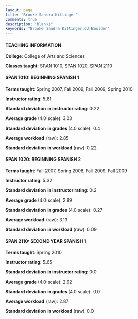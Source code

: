 ```yaml
---
layout: page
title: "Brooke Sandra Kittinger" 
comments: true
description: "blanks"
keywords: "Brooke Sandra Kittinger,CU,Boulder"
---
```

<head>
<script src="https://ajax.googleapis.com/ajax/libs/jquery/2.1.3/jquery.min.js"></script>
<script src="https://dl.dropboxusercontent.com/s/pc42nxpaw1ea4o9/highcharts.js?dl=0"></script>
<!-- <script src="../assets/js/highcharts.js"></script> -->
<style type="text/css">@font-face {
	font-family: "Bebas Neue";
	src: url(https://www.filehosting.org/file/details/544349/BebasNeue Regular.otf) format("opentype");
	}
	h1.Bebas { 
		font-family: "Bebas Neue", Verdana, Tahoma;
	}
</style>
</head>
	   
#### TEACHING INFORMATION

**College**: College of Arts and Sciences

**Classes taught**: SPAN 1010, SPAN 1020, SPAN 2110

#### SPAN 1010: BEGINNING SPANISH 1

**Terms taught**: Spring 2007, Fall 2009, Fall 2009, Spring 2010

**Instructor rating**: 5.61

**Standard deviation in instructor rating**: 0.22

**Average grade** (4.0 scale): 3.03

**Standard deviation in grades** (4.0 scale): 0.4

**Average workload** (raw): 2.85

**Standard deviation in workload** (raw): 0.22

#### SPAN 1020: BEGINNING SPANISH 2

**Terms taught**: Fall 2007, Spring 2008, Fall 2009, Fall 2009

**Instructor rating**: 5.32

**Standard deviation in instructor rating**: 0.2

**Average grade** (4.0 scale): 2.89

**Standard deviation in grades** (4.0 scale): 0.27

**Average workload** (raw): 3.13

**Standard deviation in workload** (raw): 0.09

#### SPAN 2110: SECOND YEAR SPANISH 1

**Terms taught**: Spring 2010

**Instructor rating**: 5.65

**Standard deviation in instructor rating**: 0.0

**Average grade** (4.0 scale): 2.92

**Standard deviation in grades** (4.0 scale): 0.0

**Average workload** (raw): 2.87

**Standard deviation in workload** (raw): 0.0

